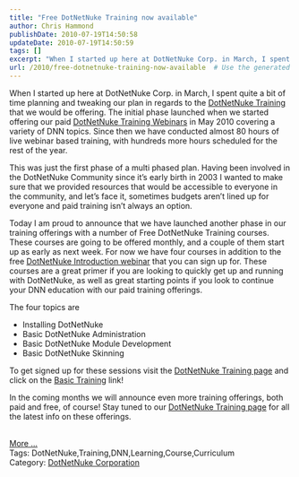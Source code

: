 ```yaml
---
title: "Free DotNetNuke Training now available"
author: Chris Hammond
publishDate: 2010-07-19T14:50:58
updateDate: 2010-07-19T14:50:59
tags: []
excerpt: "When I started up here at DotNetNuke Corp. in March, I spent quite a bit of time planning and tweaking our plan in regards to the DotNetNuke Training that we would be offering. The initial phase launched when we started offering our paid DotNetNuke Training Webinars in May 2010 covering a variety of DNN topics. Since then we have conducted almost 80 hours of live webinar based training, with hundreds more hours scheduled for the rest of the year.   This was just the first phase of a multi phased plan. Having been involved in the DotNetNuke Community since it’s early birth in 2003 I wanted to make sure that we provided resources that would be accessible to everyone in the community, and let’s face it, sometimes budgets aren’t lined up for everyone and paid training isn’t always an option.   Today I am proud to announce that we have launched another phase in our training offerings with a number of Free DotNetNuke Training courses. These courses are going to be offered monthly, and a couple of them start up as early as next week. For now we have four courses in addition to the free DotNetNuke Introduction webinar that you can sign up for. These courses are a great primer if you are looking to quickly get up and running with DotNetNuke, as well as great starting points if you look to continue your DNN education with our paid training offerings.  The four topics are      Installing DotNetNuke     Basic DotNetNuke Administration     Basic DotNetNuke Module Development     Basic DotNetNuke Skinning    To get signed up for these sessions visit the DotNetNuke Training page and click on the Basic Training link!  In the coming months we will announce even more training offerings, both paid and free, of course! Stay tuned to our DotNetNuke Training page for all the latest info on these offerings.More ...Tags: DotNetNuke,Training,DNN,Learning,Course,CurriculumCategory: DotNetNuke Corporation"
url: /2010/free-dotnetnuke-training-now-available  # Use the generated URL with year
---
```

<p>When I started up here at DotNetNuke Corp. in March, I spent quite a bit of time planning and tweaking our plan in regards to the <a href="https://www.dotnetnuke.comhttps://www.dotnetnuke.comhttps://www.dotnetnuke.comhttps://www.dotnetnuke.com/Products/DotNetNukeTraining/tabid/1299/Default.aspx" target="_blank">DotNetNuke Training</a> that we would be offering. The initial phase launched when we started offering our paid <a href="https://www.dotnetnuke.comhttps://www.dotnetnuke.comhttps://www.dotnetnuke.comhttps://www.dotnetnuke.com/Products/DotNetNukeTraining/tabid/1299/Default.aspx" target="_blank">DotNetNuke Training Webinars</a> in May 2010 covering a variety of DNN topics. Since then we have conducted almost 80 hours of live webinar based training, with hundreds more hours scheduled for the rest of the year. </p>  <p>This was just the first phase of a multi phased plan. Having been involved in the DotNetNuke Community since it’s early birth in 2003 I wanted to make sure that we provided resources that would be accessible to everyone in the community, and let’s face it, sometimes budgets aren’t lined up for everyone and paid training isn’t always an option. </p>  <p>Today I am proud to announce that we have launched another phase in our training offerings with a number of Free DotNetNuke Training courses. These courses are going to be offered monthly, and a couple of them start up as early as next week. For now we have four courses in addition to the free <a href="https://www.dotnetnuke.com/Products/Webinars/tabid/1270/Default.aspx" target="_blank">DotNetNuke Introduction webinar</a> that you can sign up for. These courses are a great primer if you are looking to quickly get up and running with DotNetNuke, as well as great starting points if you look to continue your DNN education with our paid training offerings.</p>  <p>The four topics are </p>  <ul>   <li>Installing DotNetNuke </li>    <li>Basic DotNetNuke Administration </li>    <li>Basic DotNetNuke Module Development </li>    <li>Basic DotNetNuke Skinning </li> </ul>  <p>To get signed up for these sessions visit the <a href="https://www.dotnetnuke.comhttps://www.dotnetnuke.comhttps://www.dotnetnuke.comhttps://www.dotnetnuke.com/Products/DotNetNukeTraining/tabid/1299/Default.aspx" target="_blank">DotNetNuke Training page</a> and click on the <a href="https://www.dotnetnuke.comhttps://www.dotnetnuke.comhttps://www.dotnetnuke.comhttps://www.dotnetnuke.comhttps://www.dotnetnuke.com/Products/DotNetNukeTraining/tabid/1299/Default.aspx#basic" target="_blank">Basic Training</a> link!</p>  <p>In the coming months we will announce even more training offerings, both paid and free, of course! Stay tuned to our <a href="https://www.dotnetnuke.comhttps://www.dotnetnuke.comhttps://www.dotnetnuke.comhttps://www.dotnetnuke.com/Products/DotNetNukeTraining/tabid/1299/Default.aspx" target="_blank">DotNetNuke Training page</a> for all the latest info on these offerings.</p><br /><a href=https://www.dotnetnuke.com/Community/Blogs/tabid/825/EntryId/2704/Free-DotNetNuke-Training-now-available.aspx>More ...</a><div class="tags">Tags: DotNetNuke,Training,DNN,Learning,Course,Curriculum</div><div class="category">Category: <a href=https://www.dotnetnuke.com/Community/Blogs/tabid/825/CatID/15/Default.aspx>DotNetNuke Corporation</a></div><img src="https://feeds.feedburner.com/~r/dnndaily/~4/RTG0E_2ecTI" height="1" width="1"/>
